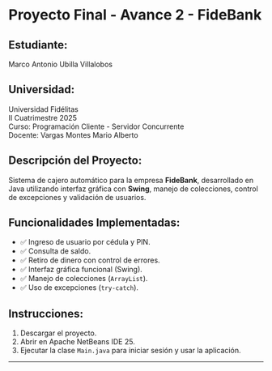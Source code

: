 # Proyecto Final - Avance 2 - FideBank

## Estudiante:
Marco Antonio Ubilla Villalobos

## Universidad:
Universidad Fidélitas  
II Cuatrimestre 2025  
Curso: Programación Cliente - Servidor Concurrente  
Docente: Vargas Montes Mario Alberto

## Descripción del Proyecto:
Sistema de cajero automático para la empresa **FideBank**, desarrollado en Java utilizando interfaz gráfica con **Swing**, manejo de colecciones, control de excepciones y validación de usuarios.

## Funcionalidades Implementadas:
- ✅ Ingreso de usuario por cédula y PIN.
- ✅ Consulta de saldo.
- ✅ Retiro de dinero con control de errores.
- ✅ Interfaz gráfica funcional (Swing).
- ✅ Manejo de colecciones (`ArrayList`).
- ✅ Uso de excepciones (`try-catch`).

## Instrucciones:
1. Descargar el proyecto.
2. Abrir en Apache NetBeans IDE 25.
3. Ejecutar la clase `Main.java` para iniciar sesión y usar la aplicación.

---
